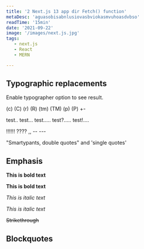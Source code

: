 ```yaml
---
title: '2 Next.js 13 app dir Fetch() function'
metaDesc: 'aguasobisabnlusiovasbviokasmvuhoasdvbso'
readTime: '15min'
date: '2021-09-22'
image: '/images/next.js.jpg'
tags: 
   - next.js
   - React
   - MERN

---
```





## Typographic replacements

Enable typographer option to see result.

(c) (C) (r) (R) (tm) (TM) (p) (P) +-

test.. test... test..... test?..... test!....

!!!!!! ???? ,,  -- ---

"Smartypants, double quotes" and 'single quotes'


## Emphasis

**This is bold text**

__This is bold text__

*This is italic text*

_This is italic text_

~~Strikethrough~~


## Blockquotes

